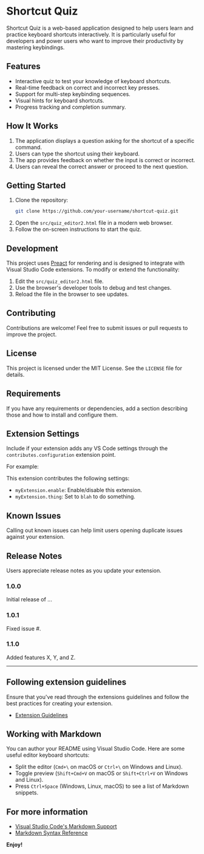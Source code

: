 # Shortcut Quiz

Shortcut Quiz is a web-based application designed to help users learn and practice keyboard shortcuts interactively. It is particularly useful for developers and power users who want to improve their productivity by mastering keybindings.

## Features

- Interactive quiz to test your knowledge of keyboard shortcuts.
- Real-time feedback on correct and incorrect key presses.
- Support for multi-step keybinding sequences.
- Visual hints for keyboard shortcuts.
- Progress tracking and completion summary.

## How It Works

1. The application displays a question asking for the shortcut of a specific command.
2. Users can type the shortcut using their keyboard.
3. The app provides feedback on whether the input is correct or incorrect.
4. Users can reveal the correct answer or proceed to the next question.

## Getting Started

1. Clone the repository:
   ```bash
   git clone https://github.com/your-username/shortcut-quiz.git
   ```
2. Open the `src/quiz_editor2.html` file in a modern web browser.
3. Follow the on-screen instructions to start the quiz.

## Development

This project uses [Preact](https://preactjs.com/) for rendering and is designed to integrate with Visual Studio Code extensions. To modify or extend the functionality:

1. Edit the `src/quiz_editor2.html` file.
2. Use the browser's developer tools to debug and test changes.
3. Reload the file in the browser to see updates.

## Contributing

Contributions are welcome! Feel free to submit issues or pull requests to improve the project.

## License

This project is licensed under the MIT License. See the `LICENSE` file for details.

## Requirements

If you have any requirements or dependencies, add a section describing those and how to install and configure them.

## Extension Settings

Include if your extension adds any VS Code settings through the `contributes.configuration` extension point.

For example:

This extension contributes the following settings:

* `myExtension.enable`: Enable/disable this extension.
* `myExtension.thing`: Set to `blah` to do something.

## Known Issues

Calling out known issues can help limit users opening duplicate issues against your extension.

## Release Notes

Users appreciate release notes as you update your extension.

### 1.0.0

Initial release of ...

### 1.0.1

Fixed issue #.

### 1.1.0

Added features X, Y, and Z.

---

## Following extension guidelines

Ensure that you've read through the extensions guidelines and follow the best practices for creating your extension.

* [Extension Guidelines](https://code.visualstudio.com/api/references/extension-guidelines)

## Working with Markdown

You can author your README using Visual Studio Code. Here are some useful editor keyboard shortcuts:

* Split the editor (`Cmd+\` on macOS or `Ctrl+\` on Windows and Linux).
* Toggle preview (`Shift+Cmd+V` on macOS or `Shift+Ctrl+V` on Windows and Linux).
* Press `Ctrl+Space` (Windows, Linux, macOS) to see a list of Markdown snippets.

## For more information

* [Visual Studio Code's Markdown Support](http://code.visualstudio.com/docs/languages/markdown)
* [Markdown Syntax Reference](https://help.github.com/articles/markdown-basics/)

**Enjoy!**
